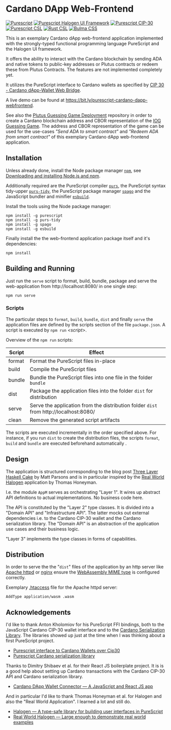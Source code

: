 # Cardano DApp Web-Frontend

[![Purescript](https://img.shields.io/badge/Purescript-v0.15.5-1d222d)](https://www.purescript.org/)
[![Purescript Halogen UI Framework](https://img.shields.io/badge/Purescript%20Halogen-v7.0.0-blue)](https://github.com/purescript-halogen/purescript-halogen)
[![Purescript CIP-30](https://img.shields.io/badge/Purescript%20CIP--30-v0.0.1-b5458f)](https://github.com/anton-k/purescript-cip30)
[![Purescript CSL](https://img.shields.io/badge/Purescript%20CSL-v0.0.1-b5458f)](https://github.com/anton-k/purescript-cardano-serialization-lib)
[![Rust CSL](https://img.shields.io/badge/Rust%20CSL-v11.2.1-f66a00)](https://github.com/Emurgo/cardano-serialization-lib)
[![Bulma CSS](https://img.shields.io/badge/Bulma%20CSS-v0.9.4-02d1b2)](https://bulma.io/)

This is an exemplary Cardano dApp web-frontend application implemented with the strongly-typed functional programming language PureScript and the Halogen UI framework.

It offers the ability to interact with the Cardano blockchain by sending ADA and native tokens to public-key addresses or Plutus contracts or redeem these from Plutus Contracts. The features are not implemented completely yet.

It utilizes the PureScript interface to Cardano wallets as specified by [CIP 30 - Cardano dApp-Wallet Web Bridge](https://cips.cardano.org/cips/cip3).

A live demo can be found at https://bit.ly/purescript-cardano-dapp-webfrontend.

See also the [Plutus Guessing Game Deployment](https://github.com/dduehr/plutus-guessing-game-deployment) repository in order to create a Cardano blockchain address and CBOR representation of the [IOG Guessing Game](https://github.com/input-output-hk/plutus-apps/blob/v1.1.0/plutus-use-cases/src/Plutus/Contracts/Game.hs). The address and CBOR representation of the game can be used for the use-cases *"Send ADA to smart contract"* and *"Redeem ADA from smart contract"* of this exemplary Cardano dApp web-frontend application.

## Installation

Unless already done, install the Node package manager [`npm`](https://docs.npmjs.com/), see [Downloading and installing Node.js and npm](https://docs.npmjs.com/downloading-and-installing-node-js-and-npm).

Additionally required are the PureScript compiler [`purs`](https://www.npmjs.com/package/purescript), the PureScript syntax tidy-upper [`purs-tidy`](https://www.npmjs.com/package/purs-tidy), the PureScript package manager [`spago`](https://www.npmjs.com/package/spago) and the JavaScript bundler and minifier [`esbuild`](https://www.npmjs.com/package/esbuild). 

Install the tools using the Node package manager:

```console
npm install -g purescript
npm install -g purs-tidy
npm install -g spago
npm install -g esbuild
```

Finally install the the web-frontend application package itself and it's dependencies:

```console
npm install
```

## Building and Running

Just run the `serve` script to format, build, bundle, package and serve the web-application from http://localhost:8080/ in one single step:

```console
npm run serve
```

### Scripts

The particular steps to `format`, `build`, `bundle`, `dist` and finally `serve` the application files are defined by the scripts section of the file `package.json`. A script is executed by `npm run` *\<script\>*.

Overview of the `npm run` scripts:

| Script | Effect |
| --- | --- |
| format | Format the PureScript files in-place |
| build | Compile the PureScript files |
| bundle | Bundle the PureScript files into one file in the folder `bundle` |
| dist | Package the application files into the folder `dist` for distribution |
| serve | Serve the application from the distribution folder `dist` from http://localhost:8080/ |
| clean | Remove the generated script artifacts |

The scripts are executed incrementally in the order specified above. For instance, if you run `dist` to create the distribution files, the scripts `format`, `build` and `bundle` are executed beforehand automatically .

## Design

The application is structured corresponding to the blog post [Three Layer Haskell Cake](https://www.parsonsmatt.org/2018/03/22/three_layer_haskell_cake.html) by Matt Parsons and is in particular inspired by the [Real World Halogen](https://github.com/thomashoneyman/purescript-halogen-realworld) application by Thomas Honeyman.

I.e. the module `AppM` serves as orchestrating "Layer 1". It wires up abstract API definitions to actual implementations. No business code here.

The API is constituted by the "Layer 2" type classes. It is divided into a "Domain API" and "Infrastructure API". The latter mocks out external dependencies i.e. to the Cardano CIP-30 wallet and the Cardano serialization library. The "Domain API" is an abstraction of the application use cases and their business logic. 

"Layer 3" implements the type classes in forms of capabilities.

## Distribution

In order to serve the the "`dist`" files of the application by an http server like [Apache httpd](https://httpd.apache.org/) or [nginx](https://www.nginx.com/) ensure the [WebAssembly MIME type](https://www.iana.org/assignments/media-types/application/wasm) is configured correctly.

Exemplary [.htaccess](https://httpd.apache.org/docs/2.4/howto/htaccess.html) file for the Apache httpd server:

```console
AddType application/wasm .wasm
```
## Acknowledgements

I'd like to thank Anton Kholomiov for his PureScript FFI bindings, both to the JavaScript Cardano CIP-30 wallet interface and to the [Cardano Serialization Library](https://github.com/Emurgo/cardano-serialization-lib). The libraries showed up just at the time when I was thinking about a first PureScript project.

* [Purescript interface to Cardano Wallets over Cip30](https://github.com/anton-k/purescript-cip30)
* [Purescript Cardano serialization library](https://github.com/anton-k/purescript-cardano-serialization-lib)

Thanks to Dimitry Shibaev et al. for their React JS boilerplate project. It is is a good help about setting up Cardano transactions with the Cardano CIP-30 API and Cardano serialization library. 

* [Cardano DApp Wallet Connector — A JavaScript and React JS app](https://github.com/dynamicstrategies/cardano-wallet-connector)

And in particular I'd like to thank Thomas Honeyman et al. for Halogen and also the "Real World Application". I learned a lot and still do.

* [Halogen — A type-safe library for building user interfaces in PureScript](https://github.com/purescript-halogen/purescript-halogen)
* [Real World Halogen — Large enough to demonstrate real world examples](https://github.com/thomashoneyman/purescript-halogen-realworld)


